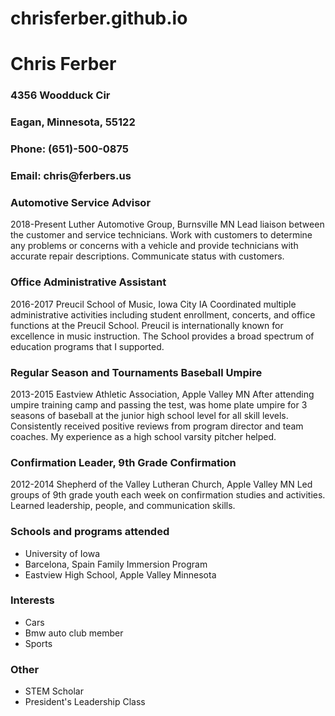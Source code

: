 # chrisferber.github.io
<html>
  <h1>Chris Ferber</h1>
  <head>
    <h3>4356 Woodduck Cir</h3>
    <h3>Eagan, Minnesota, 55122</h3>
    <h3>Phone: (651)-500-0875</h3>
    <h3>Email: chris@ferbers.us</h3>
  </head>
  <body>
    <div class="container">
      <div class="luther">
    <h3>Automotive Service Advisor</h3>
        <p>2018-Present              Luther Automotive Group, Burnsville MN
Lead liaison between the customer and service technicians. Work with customers to determine any problems or concerns with a vehicle and provide technicians with accurate repair descriptions. Communicate status with customers.</p>
      </div>
      <div class="preucil">
        <h3>Office Administrative Assistant</h3>
        <p>2016-2017                  Preucil School of Music, Iowa City IA
Coordinated multiple administrative activities including student enrollment, concerts, and office functions at the Preucil School. Preucil is internationally known for excellence in music instruction. The School provides a broad spectrum of education programs that I supported.</p>
      </div>
      <div class="umpire">
        <h3>Regular Season and Tournaments Baseball Umpire</h3>
        <p>2013-2015                  Eastview Athletic Association, Apple Valley MN
After attending umpire training camp and passing the test, was home plate umpire for 3 seasons of baseball at the junior high school level for all skill levels. Consistently received positive reviews from program director and team coaches. My experience as a high school varsity pitcher helped.</p>
      </div>
      <div class="confirmation">
        <h3>Confirmation Leader, 9th Grade Confirmation</h3>
        <p>2012-2014                    Shepherd of the Valley Lutheran Church, Apple Valley MN
Led groups of 9th grade youth each week on confirmation studies and activities. Learned leadership, people, and communication skills.</p>
      </div>
      <div class="schools">
        <h3>Schools and programs attended</h3>
        <ul>
          <li>University of Iowa</li>
          <li>Barcelona, Spain Family Immersion Program</li>
          <li>Eastview High School, Apple Valley Minnesota</li>
        </ul>
      </div>
      <div class="interests">
        <h3>Interests</h3>
        <ul>
          <li>Cars</li>
          <li>Bmw auto club member</li>
          <li>Sports</li>
        </ul>
      </div>
      <div class="other">
        <h3>Other</h3>
        <ul>
          <li>STEM Scholar</li>
          <li>President's Leadership Class</li>
 


</body>
</html>
